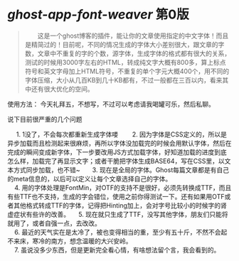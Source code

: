 # *ghost-app-font-weaver* 第0版

> &#8195;&#8195;这是一个ghost博客的插件，能让你的文章使用指定的中文字体！而且是精简过的！目前呢，不同的情况生成的字体大小差别很大，跟文章的字数，文章中不重复的字的个数，源字体，生成字体的格式都有很大的关系，测试的时候用3000字左右的HTML，转成纯文字大概有800多，算上标点符号和英文字母加上HTML符号，不重复的单个字元大概400个，用不同的字体压缩，大小从几百KB到几十KB都有，不过一般都在三百以内，看来其中还有很大优化的空间。
  
使用方法：
    今天礼拜五，不想写，不过可以考虑请我喝罐可乐，然后私聊。
  


说下目前很严重的几个问题  

      1. 1没了，不会每次都重新生成字体喽  
      2. 因为字体是CSS定义的，所以是异步加载而且检测起来很麻烦，再所以字体没加载完的时候会用默认字体，然后在完成的瞬间变成新字体，下一步要改用JS方式加载字体，好知道加载的进度到底怎么样，加载完了再显示文字；或者干脆把字体生成BASE64，写在CSS里，以文本方式同步加载，也不错~  
      3. 现在是全局的字体。Ghost每篇文章都是有自己的meta信息的，以后可以定义让每个文章选择自己的字体。  
      4. 用的字体处理是FontMin，对OTF的支持不是很好，必须先转换成TTF，而且有些TTF也不支持，生成的字会错位，使用之前你得测试一下。还有如果用OTF或者其他格式转成TTF的字体，记得把Hinting加上，会对字号比较小的时候字的肾虚症状有些许的改善。
      5. 现在就只生成了TTF，没写其他字体，朋友们只能将就用了，或者自强一点，去改改。   
      6. 最近的天气实在是太冷了，被也变得相当的重，至少有五十斤，不然不会起不来床，寒冷的南方，想念温暖的大兴安岭。  
      7. 虽说没多少东西，但是更新完全看心情，有啥想法留个言，我会看到的。
